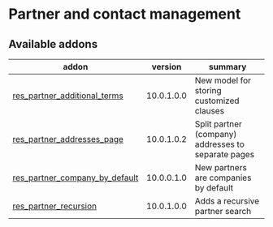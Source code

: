 Partner and contact management
==============================

[//]: # (addons)

Available addons
----------------
addon | version | summary
--- | --- | ---
[res_partner_additional_terms](res_partner_additional_terms/) | 10.0.1.0.0 | New model for storing customized clauses
[res_partner_addresses_page](res_partner_addresses_page/) | 10.0.1.0.2 | Split partner (company) addresses to separate pages
[res_partner_company_by_default](res_partner_company_by_default/) | 10.0.0.1.0 | New partners are companies by default
[res_partner_recursion](res_partner_recursion/) | 10.0.1.0.0 | Adds a recursive partner search

[//]: # (end addons)

